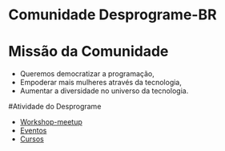 # Comunidade Desprograme-BR
# Missão da Comunidade 
- Queremos democratizar a programação,
- Empoderar mais mulheres através da tecnologia,
- Aumentar a diversidade no universo da tecnologia.

#Atividade do Desprograme
- [Workshop-meetup](https://github.com/Desprograme/informa-es-sobre-Desprograme--BR/blob/master/Workshop.md) 
- [Eventos](https://github.com/Desprograme/informa-es-sobre-Desprograme--BR/blob/master/Evento.md) 
- [Cursos](https://github.com/Desprograme/informa-es-sobre-Desprograme--BR/blob/master/Workshop.md) 
